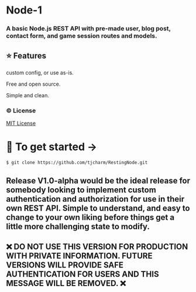 
# Node-1

### A basic Node.js REST API with pre-made user, blog post, contact form, and game session routes and models.

## :star: Features

custom config, or use as-is.

Free and open source.

Simple and clean.

### :copyright: License

[MIT License](http://opensource.org/licenses/MIT)

# 🚀 To get started ->


```sh
$ git clone https://github.com/tjcharm/RestingNode.git
```

## Release V1.0-alpha would be the ideal release for somebody looking to implement custom authentication and authorization for use in their own REST API. Simple to understand, and easy to change to your own liking before things get a little more challenging state to modify.

## ❌ DO NOT USE THIS VERSION FOR PRODUCTION WITH PRIVATE INFORMATION. FUTURE VERSIONS WILL PROVIDE SAFE AUTHENTICATION FOR USERS AND THIS MESSAGE WILL BE REMOVED. ❌
